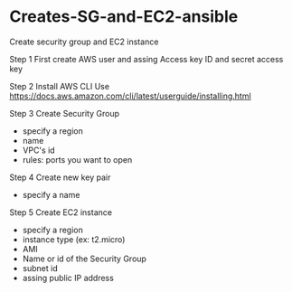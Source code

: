 # Creates-SG-and-EC2-ansible
Create security group and EC2 instance

Step 1   First create AWS user and assing Access key ID and secret access key

Step 2   Install AWS CLI 
Use https://docs.aws.amazon.com/cli/latest/userguide/installing.html

Step 3   Create Security Group
  - specify a region
  - name
  - VPC's id
  - rules: ports you want to open

Step 4 Create new key pair
  - specify a name

Step 5 Create EC2 instance
  - specify a region
  - instance type (ex: t2.micro)
  - AMI
  - Name or id of the Security Group
  - subnet id
  - assing public IP address
  
